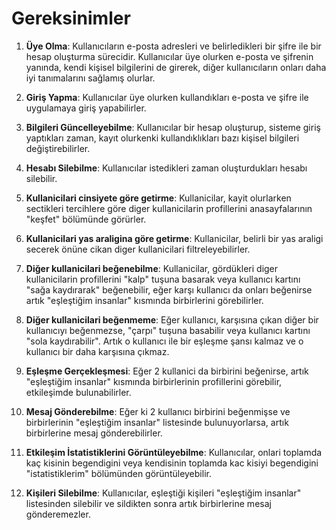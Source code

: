 # Gereksinimler

1. **Üye Olma**: Kullanıcıların e-posta adresleri ve belirledikleri bir şifre ile bir hesap oluşturma sürecidir. Kullanıcılar üye olurken e-posta ve şifrenin yanında, kendi kişisel bilgilerini de girerek, diğer kullanıcıların onları daha iyi tanımalarını sağlamış olurlar.

2. **Giriş Yapma**: Kullanıcılar üye olurken kullandıkları e-posta ve şifre ile uygulamaya giriş yapabilirler.

3. **Bilgileri Güncelleyebilme**: Kullanıcılar bir hesap oluşturup, sisteme giriş yaptıkları zaman, kayıt olurkenki kullandıklıkları bazı kişisel bilgileri değiştirebilirler.

4. **Hesabı Silebilme**: Kullanıcılar istedikleri zaman oluşturdukları hesabı silebilir.

5. **Kullanicilari cinsiyete göre getirme**: Kullanicilar, kayit olurlarken sectikleri tercihlere göre diger kullanicilarin profillerini anasayfalarının "keşfet" bölümünde görürler.

6. **Kullanicilari yas araligina göre getirme**: Kullanicilar, belirli bir yas araligi secerek önüne cikan diger kullanicilari filtreleyebilirler.

7. **Diğer kullanicilari beğenebilme**: Kullanicilar, gördükleri diger kullanicilarin profillerini "kalp" tuşuna basarak veya kullanıcı kartını "sağa kaydırarak" beğenebilir, eğer karşı kullanıcı da onları beğenirse artık "eşleştiğim insanlar" kısmında birbirlerini görebilirler.

8. **Diğer kullanicilari beğenmeme**: Eğer kullanıcı, karşısına çıkan diğer bir kullanıcıyı beğenmezse, "çarpı" tuşuna basabilir veya kullanıcı kartını "sola kaydırabilir". Artık o kullanıcı ile bir eşleşme şansı kalmaz ve o kullanıcı bir daha karşısına çıkmaz.

9. **Eşleşme Gerçekleşmesi**: Eğer 2 kullanici da birbirini beğenirse, artık "eşleştiğim insanlar" kısmında birbirlerinin profillerini görebilir, etkileşimde bulunabilirler.

10. **Mesaj Gönderebilme**: Eğer ki 2 kullanıcı birbirini beğenmişse ve birbirlerinin "eşleştiğim insanlar" listesinde bulunuyorlarsa, artık birbirlerine mesaj gönderebilirler.

11. **Etkileşim İstatistiklerini Görüntüleyebilme**: Kullanıcılar, onlari toplamda kaç kisinin begendigini veya kendisinin toplamda kac kisiyi begendigini "istatistiklerim" bölümünden görüntüleyebilir.

12. **Kişileri Silebilme**: Kullanıcılar, eşleştiği kişileri "eşleştiğim insanlar" listesinden silebilir ve sildikten sonra artık birbirlerine mesaj gönderemezler.
